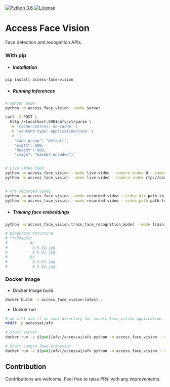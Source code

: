 [![Python 3.6](https://img.shields.io/badge/python-3.6-blue.svg)](https://www.python.org/downloads/release/python-360/)
[![License](https://img.shields.io/badge/License-Apache%202.0-blue.svg)](https://opensource.org/licenses/Apache-2.0)

# Access Face Vision

Face detection and recognition APIs.

### With pip
 - ##### Installation
```bash
pip install access-face-vision
```

- ##### Running Inferences
```bash
# server mode
python -m access_face_vision --mode server

curl -X POST \
  http://localhost:5001/afv/v1/parse \
  -H 'cache-control: no-cache' \
  -H 'content-type: application/json' \
  -d '{
	"face_group": "default",
	"width": 800,
	"height": 600,
	"image": "base64-encoded"}'


# Live video feed
python -m access_face_vision --mode live-video --camera-index 0 --camera_wait 25
python -m access_face_vision --mode live-video --camera-index rtp://camera-url


# Pre recorded video
python -m access_face_vision --mode recorded-video --video_dir path-to-video-directory 
python -m access_face_vision --mode recorded-video --video_path path-to-video-file 
```

- ##### Training face embeddings
```bash
python -m access_face_vision.train_face_recognition_model --mode training --img_dir path-to-image-directory

# Directory structure
# **/Images/
#          A/
#           A_K_01.jpg
#           A_K_02.jpg
#          B/
#           B_S_01.jpg
#           B_S_02.jpg

```


### Docker image

- Docker Image build
```bash
docker build -t access_face_vision:latest .
```

 - Docker run
 ```bash
# we will use it as root directory for access_face_vision application
mkdir -p accessai/afv

# Start server
docker run -v $(pwd)/afv:/accessai/afv python -m access_face_vision --mode server

# Start camera feed processor
docker run -v $(pwd)/afv:/accessai/afv python -m access_face_vision --mode server
```

## Contribution
 Contributions are welcome. Feel free to raise PRs! with any improvements.

